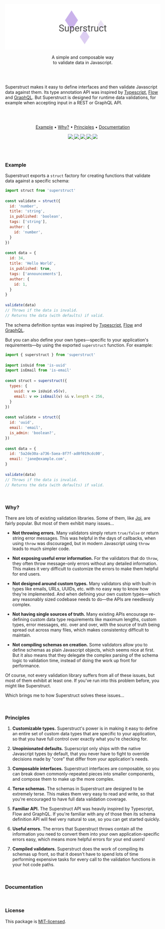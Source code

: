 
<p align="center">
  <a href="#"><img src="./docs/images/banner.png" /></a>
</p>

<p align="center">
  A simple and composable way  <br/>
  to validate data in Javascript.
</p>
<br/>
<br/>

Superstruct makes it easy to define interfaces and then validate Javascript data against them. Its type annotation API was inspired by [Typescript](https://www.typescriptlang.org/docs/handbook/basic-types.html), [Flow](https://flow.org/en/docs/types/) and [GraphQL](http://graphql.org/learn/schema/). But Superstruct is designed for runtime data validations, for example when accepting input in a REST or GraphQL API.

<br/>
<br/>

<p align="center">
  <a href="#example">Example</a> •
  <a href="#why">Why?</a> •
  <a href="#principles">Principles</a> •
  <a href="#documentation">Documentation</a>
</p>

<p align="center">
  <a href="https://www.npmjs.com/package/superstruct">
    <img src="https://img.shields.io/npm/dt/superstruct.svg?maxAge=2592000">
  </a> 
  <a href="https://unpkg.com/superstruct/dist/superstruct.min.js">
    <img src="http://img.badgesize.io/https://unpkg.com/superstruct/dist/superstruct.min.js?compression=gzip&amp;label=superstruct">
  </a>
  <a href="https://travis-ci.org/ianstormtaylor/superstruct">
    <img src="https://travis-ci.org/ianstormtaylor/superstruct.svg?branch=master">
  </a> 
  <a href="./packages/superstruct/package.json">
    <img src="https://img.shields.io/npm/v/superstruct.svg?maxAge=2592000&label=superstruct&colorB=007ec6">
  </a> 
  <a href="./License.md">
    <img src="https://img.shields.io/npm/l/superstruct.svg?maxAge=2592000">
  </a> 
</p>

<br/>
<br/>

### Example

Superstruct exports a `struct` factory for creating functions that validate data against a specific schema:

```js
import struct from 'superstruct'

const validate = struct({
  id: 'number',
  title: 'string',
  is_published: 'boolean',
  tags: ['string'],
  author: {
    id: 'number',
  }
})

const data = {
  id: 34,
  title: 'Hello World',
  is_published: true,
  tags: ['announcements'],
  author: {
    id: 1,
  } 
}

validate(data)
// Throws if the data is invalid.
// Returns the data (with defaults) if valid.
```

The schema definition syntax was inspired by [Typescript](https://www.typescriptlang.org/docs/handbook/basic-types.html), [Flow](https://flow.org/en/docs/types/) and [GraphQL](http://graphql.org/learn/schema/).

But you can also define your own types—specific to your application's requirements—by using the exported `superstruct` function. For example:

```js
import { superstruct } from 'superstruct'

import isUuid from 'is-uuid'
import isEmail from 'is-email'

const struct = superstruct({
  types: {
    uuid: v => isUuid.v5(v),
    email: v => isEmail(v) && v.length < 256,
  }
})

const validate = struct({
  id: 'uuid',
  email: 'email',
  is_admin: 'boolean?',
})

const data = {
  id: '5a2de30a-a736-5aea-8f7f-ad0f019cdc00',
  email: 'jane@example.com',
}

validate(data)
// Throws if the data is invalid.
// Returns the data (with defaults) if valid.
```


<br/>

### Why?

There are lots of existing validation libraries. Some of them, like [Joi](), are fairly popular. But most of them exhibit many issues...

- **Not throwing errors.** Many validators simply return `true/false` or return string error messages. This was helpful in the days of callbacks, when using `throw` was discouraged, but in modern Javascript using `throw` leads to much simpler code.

- **Not exposing useful error information.** For the validators that do `throw`, they often throw message-only errors without any detailed information. This makes it very difficult to customize the errors to make them helpful for end users.

- **Not designed around custom types.** Many validators ship with built-in types like emails, URLs, UUIDs, etc. with no easy way to know how they're implemented. And when defining your own custom types—which any reasonably sized codebase needs to do—the APIs are needlessly complex.

- **Not having single sources of truth.** Many existing APIs encourage re-defining custom data type requirements like maximum lengths, custom types, error messages, etc. over and over, with the source of truth being spread out across many files, which makes consistentcy difficult to maintain.

- **Not compiling schemas on creation.** Some validators allow you to define schemas as plain Javascript objects, which seems nice at first. But it also means that they delegate the complex parsing of the schema logic to validation time, instead of doing the work up front for performance.

Of course, not every validation library suffers from all of these issues, but most of them exhibit at least one. If you've run into this problem before, you might like Superstruct.

Which brings me to how Superstruct solves these issues...


<br/>

### Principles

1. **Customizable types.** Superstruct's power is in making it easy to define an entire set of custom data types that are specific to your application, so that you have full control over exactly what you're checking for.

2. **Unopinionated defaults.** Superscript only ships with the native Javascript types by default, that you never have to fight to override decisions made by "core" that differ from your application's needs.

4. **Composable interfaces.** Superstruct interfaces are composable, so you can break down commonly-repeated pieces into smaller components, and compose them to make up the more complex.

5. **Terse schemas.** The schemas in Superstruct are designed to be extremely terse. This makes them very easy to read and write, so that you're encouraged to have full data validation coverage.

3. **Familiar API.** The Superstruct API was heavily inspired by Typescript, Flow and GraphQL. If you're familiar with any of those then its schema definition API will feel very natural to use, so you can get started quickly.

6. **Useful errors.** The errors that Superstruct throws contain all the information you need to convert them into your own application-specific errors easy, which means more helpful errors for your end users!

7. **Compiled validators.** Superstruct does the work of compiling its schemas up front, so that it doesn't have to spend lots of time performing expensive tasks for every call to the validation functions in your hot code paths.


<br/>

### Documentation




<br/>

### License

This package is [MIT-licensed](./License.md).
